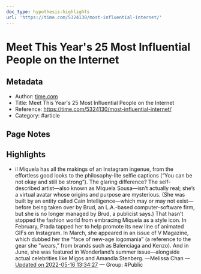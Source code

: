 ```yaml
---
doc_type: hypothesis-highlights
url: 'https://time.com/5324130/most-influential-internet/'
---
```


# Meet This Year's 25 Most Influential People on the Internet

## Metadata
- Author: [time.com]()
- Title: Meet This Year's 25 Most Influential People on the Internet
- Reference: https://time.com/5324130/most-influential-internet/
- Category: #article

## Page Notes
## Highlights
- il Miquela has all the makings of an Instagram ingenue, from the effortless good looks to the philosophy-lite selfie captions (“You can be not okay and still be strong”). The glaring difference? The self-described artist—also known as Miquela Sousa—isn’t actually real; she’s a virtual avatar whose origins and purpose are mysterious. (She was built by an entity called Cain Intelligence—which may or may not exist—before being taken over by Brud, an L.A.-based computer-software firm, but she is no longer managed by Brud, a publicist says.) That hasn’t stopped the fashion world from embracing Miquela as a style icon. In February, Prada tapped her to help promote its new line of animated GIFs on Instagram. In March, she appeared in an issue of V Magazine, which dubbed her the “face of new-age logomania” (a reference to the gear she “wears,” from brands such as Balenciaga and Kenzo). And in June, she was featured in Wonderland’s summer issue—alongside actual celebrities like Migos and Amandla Stenberg. —Melissa Chan — [Updated on 2022-05-16 13:34:27](https://hyp.is/eG_ekNTREeyrrBvZ281_4A/time.com/5324130/most-influential-internet/) — Group: #Public



